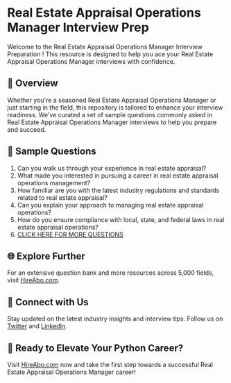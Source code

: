 # Real Estate Appraisal Operations Manager Interview Prep

Welcome to the Real Estate Appraisal Operations Manager Interview Preparation ! This resource is designed to help you ace your Real Estate Appraisal Operations Manager interviews with confidence.

## 🚀 Overview

Whether you're a seasoned Real Estate Appraisal Operations Manager or just starting in the field, this repository is tailored to enhance your interview readiness. We've curated a set of sample questions commonly asked in Real Estate Appraisal Operations Manager interviews to help you prepare and succeed.

## 📝 Sample Questions

1. Can you walk us through your experience in real estate appraisal?
2. What made you interested in pursuing a career in real estate appraisal operations management?
3. How familiar are you with the latest industry regulations and standards related to real estate appraisal?
4. Can you explain your approach to managing real estate appraisal operations?
5. How do you ensure compliance with local, state, and federal laws in real estate appraisal operations?
6. [CLICK HERE FOR MORE QUESTIONS](https://hireabo.com/job/21_2_15/Real%20Estate%20Appraisal%20Operations%20Manager)

## 🌐 Explore Further

For an extensive question bank and more resources across 5,000 fields, visit [HireAbo.com](https://www.hireabo.com).

## 📱 Connect with Us

Stay updated on the latest industry insights and interview tips. Follow us on [Twitter](https://twitter.com/hireabo) and [LinkedIn](https://www.linkedin.com/in/hire-abo-3609972a8/).

## 🚀 Ready to Elevate Your Python Career?

Visit [HireAbo.com](https://www.hireabo.com) now and take the first step towards a successful Real Estate Appraisal Operations Manager career!